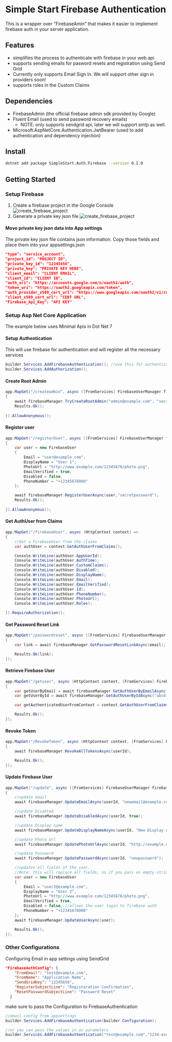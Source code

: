 # Simple Start Firebase Authentication
This is a wrapper over "FirebaseAmin" that makes it easier to implement firebase auth in your server application.

## Features
- simplifies the process to authenticate with firebase in your web api
- supports sending emails for pasword resets and registration using Send Grid
- Currently only supports Email Sign In. We will support other sign in providers soon!
- supports roles in the Custom Claims

## Dependencies
- FirebaseAdmin (the official firebase admin sdk provided by Google)
- Fluent Email (used to send password recovery emails)
    - NOTE: only supports sendgrid api, later we will support smtp as well.
- Microsoft.AspNetCore.Authentication.JwtBearer (used to add authentication and dependency injection)

## Install
```bash
dotnet add package SimpleStart.Auth.Firebase --version 0.2.0
```

## Getting Started

### Setup Firebase
1. Create a firebase project in the Google Console 
	![create_firebase_project](./images/create_firebase_project.gif)
2. Generate a private key json file
![create_firebase_project](./images/get_firebase_private_key.gif)

#### Move private key json data into App settings
The private key json file contains json information. Copy those fields and place them into your appsettings.json
```json
"type": "service_account",
"project_id": "PROJECT ID",
"private_key_id": "12345456",
"private_key": "PRIVATE KEY HERE",
"client_email": "CLIENT EMAIL",
"client_id": "CLIENT ID",
"auth_uri": "https://accounts.google.com/o/oauth2/auth",
"token_uri": "https://oauth2.googleapis.com/token",
"auth_provider_x509_cert_url": "https://www.googleapis.com/oauth2/v1/certs",
"client_x509_cert_url": "CERT URL",
"Firebase_Api_Key": "API KEY"
```

### Setup Asp Net Core Application
The example below uses Minimal Apis in Dot Net 7


#### Setup Authentication

This will use firebase for authentication and will register all the necessary services
```csharp
builder.Services.AddFirebaseAuthentication(); //use this for authentication
builder.Services.AddAuthorization();
```

#### Create Root Admin
```csharp
app.MapGet("/createadmin", async ([FromServices] FirebaseUserManager firebaseManager) =>
{
    await firebaseManager.TryCreateRootAdmin("admin@example.com", "secretPassword");
    Results.Ok();
    
}).AllowAnonymous();
```

#### Register user
```csharp
app.MapGet("/registerUser", async ([FromServices] FirebaseUserManager firebaseManager) =>
{
    var user = new FirebaseUser
    {
        Email = "user@example.com",
        DisplayName = "User 1",
        PhotoUrl = "http://www.example.com/12345678/photo.png",
        EmailVerified = true,
        Disabled = false,
        PhoneNumber = "+12345678900"
    };

    await firebaseManager.RegisterUserAsync(user,"secretpassword");
    Results.Ok();
    
}).AllowAnonymous();
```

#### Get AuthUser from Claims
```csharp
app.MapGet("/firebaseUser", async (HttpContext context) =>
{
    //Get a FirebaseUser from the claims
    var authUser = context.GetAuthUserFromClaims();

    Console.WriteLine(authUser.AppUserId);
    Console.WriteLine(authUser.AuthTime);
    Console.WriteLine(authUser.CustomClaims);
    Console.WriteLine(authUser.Disabled);
    Console.WriteLine(authUser.DisplayName);
    Console.WriteLine(authUser.Email);
    Console.WriteLine(authUser.EmailVerified);
    Console.WriteLine(authUser.Id);
    Console.WriteLine(authUser.PhoneNumber);
    Console.WriteLine(authUser.PhotoUrl);
    Console.WriteLine(authUser.Roles);

}).RequireAuthorization();
```

#### Get Password Reset Link
```csharp
app.MapGet("/passwordreset", async ([FromServices] FirebaseUserManager firebaseManager, string email) =>
{
    var link = await firebaseManager.GetPasswordResetLinkAsync(email);

    Results.Ok(link);
});
```

#### Retrieve Firebase User
```csharp
app.MapGet("/getuser", async (HttpContext context, [FromServices] FirebaseUserManager firebaseManager) =>
{
    var getUserByEmail = await firebaseManager.GetAuthUserByEmailAsync("user@example.com");
    var getUserById = await firebaseManager.GetAuthUserByIdAsync("abcd-1234");

    var getAuthenticatedUserFromContext = context.GetAuthUserFromClaims();

    Results.Ok();
});
```

#### Revoke Token
```csharp
app.MapGet("/RevokeToken", async (HttpContext context, [FromServices] FirebaseUserManager firebaseManager, string userId) =>
{
    await firebaseManager.RevokeAllTokensAsync(userId);

    Results.Ok();
});
```

#### Update Firebase User
```csharp
app.MapGet("/update", async ([FromServices] FirebaseUserManager firebaseManager, string userId) =>
{
    //update email
    await firebaseManager.UpdateEmailAsync(userId, "newemail@example.com");

    //update Disabled
    await firebaseManager.UpdateDisabledAsync(userId, true);

    //update Display name
    await firebaseManager.UpdateDisplayNameAsync(userId, "New Display name");

    //update Photo Url
    await firebaseManager.UpdatePhotoUrlAsync(userId, "http://example.com/newimage.png");

    //update Password
    await firebaseManager.UpdatePasswordAsync(userId, "newpassword");

    //updates all fields of the user.
    //Note: this will replace all fields, so if you pass an empty string, the value will be empty
    var user = new FirebaseUser
    {
        Email = "user2@example.com",
        DisplayName = "User 2",
        PhotoUrl = "http://www.example.com/12345678/photo.png",
        EmailVerified = true,
        Disabled = false, //allows the user login to firebase auth
        PhoneNumber = "+12345678900"
    };
    await firebaseManager.UpdateUserAsync(user);

    Results.Ok();
});
```

### Other Configurations

Configuring Email in app settings using SendGrid
```json
"FirebaseAuthConfig": {
    "FromEmail": "test@example.com",
    "FromName": "Application Name",
    "SendGridKey": "12345656",
    "RegisterSubjectLine": "Registeration Confirmation",
    "ResetPasswordSubjectLine": "Password Reset"
  }
```

make sure to pass the Configuration to FirebaseAuthentication
```csharp
//email config from appsettings
builder.Services.AddFirebaseAuthentication(builder.Configuration);

//or you can pass the values in as parameters
builder.Services.AddFirebaseAuthentication("test@example.com","1234-asdfasd","Test Name", "Registered Subject", "Password Email Subject");

```
